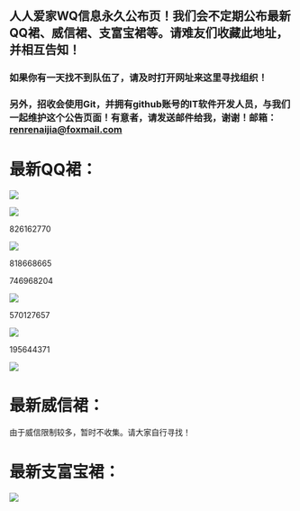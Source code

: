 ## 人人爱家WQ信息永久公布页！我们会不定期公布最新QQ裙、威信裙、支富宝裙等。请难友们收藏此地址，并相互告知！

### 如果你有一天找不到队伍了，请及时打开网址来这里寻找组织！

### 另外，招收会使用Git，并拥有github账号的IT软件开发人员，与我们一起维护这个公告页面！有意者，请发送邮件给我，谢谢！邮箱：renrenaijia@foxmail.com

# 最新QQ裙：

![](http://ww1.sinaimg.cn/large/005zWjpngy1ftgpvhto2mj30f00kkgma.jpg)

![](http://ww1.sinaimg.cn/large/005zWjpngy1ftgpwppo0aj30f10kl0tz.jpg)

826162770

![](http://ww1.sinaimg.cn/large/005zWjpngy1ftgoymrhq6j30f00kk0zc.jpg)

818668665

746968204

![](http://ww1.sinaimg.cn/large/005zWjpngy1ftgox4v6lzj30f00kkn4y.jpg)

570127657

![](http://ww1.sinaimg.cn/large/005zWjpngy1ftgoqzowz5j30f00kkjx2.jpg)

195644371

![](http://ww1.sinaimg.cn/large/005zWjpngy1ftgozxss5bj30f00kkwia.jpg)

# 最新威信裙：

由于威信限制较多，暂时不收集。请大家自行寻找！

# 最新支富宝裙：

![](http://ww1.sinaimg.cn/large/005zWjpngy1ftgp1p9l25j30u01hcadr.jpg)
